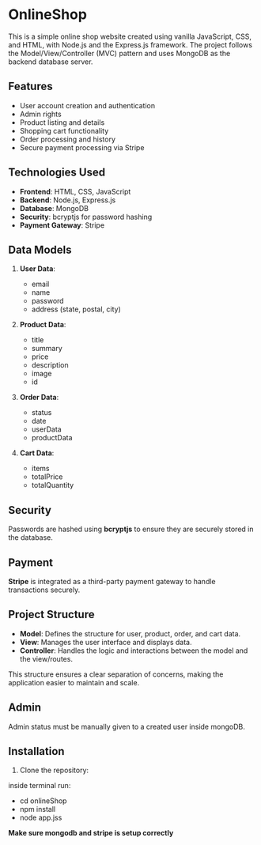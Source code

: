 # OnlineShop

This is a simple online shop website created using vanilla JavaScript, CSS, and HTML, with Node.js and the Express.js framework. The project follows the Model/View/Controller (MVC) pattern and uses MongoDB as the backend database server.

## Features

- User account creation and authentication
- Admin rights
- Product listing and details
- Shopping cart functionality
- Order processing and history
- Secure payment processing via Stripe

## Technologies Used

- **Frontend**: HTML, CSS, JavaScript
- **Backend**: Node.js, Express.js
- **Database**: MongoDB
- **Security**: bcryptjs for password hashing
- **Payment Gateway**: Stripe

## Data Models

1. **User Data**:
   - email
   - name
   - password
   - address (state, postal, city)

2. **Product Data**:
   - title
   - summary
   - price
   - description
   - image
   - id

3. **Order Data**:
   - status
   - date
   - userData
   - productData

4. **Cart Data**:
   - items
   - totalPrice
   - totalQuantity

## Security

Passwords are hashed using **bcryptjs** to ensure they are securely stored in the database.

## Payment

**Stripe** is integrated as a third-party payment gateway to handle transactions securely.

## Project Structure

- **Model**: Defines the structure for user, product, order, and cart data.
- **View**: Manages the user interface and displays data.
- **Controller**: Handles the logic and interactions between the model and the view/routes.

This structure ensures a clear separation of concerns, making the application easier to maintain and scale.

## Admin
Admin status must be manually given to a created user inside mongoDB.

## Installation

1. Clone the repository:

inside terminal run:
- cd onlineShop
- npm install
- node app.jss


**Make sure mongodb and stripe is setup correctly**



